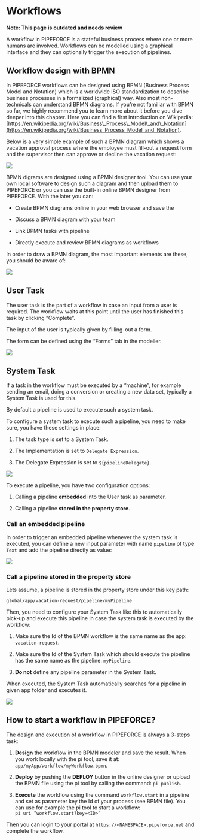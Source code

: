 # Workflows

**Note: This page is outdated and needs review**

A workflow in PIPEFORCE is a stateful business process where one or more humans are involved. Workflows can be modelled using a graphical interface and they can optionally trigger the execution of pipelines.

## Workflow design with BPMN

In PIPEFORCE workflows can be designed using BPMN (Business Process Model and Notation) which is a worldwide ISO standardization to describe business processes in a formalized (graphical) way. Also most non-technicals can understand BPMN diagrams. If you’re not familiar with BPMN so far, we highly recommend you to learn more about it before you dive deeper into this chapter. Here you can find a first introduction on Wikipedia: [https://en.wikipedia.org/wiki/Business\_Process\_Model\_and\_Notation](https://en.wikipedia.org/wiki/Business_Process_Model_and_Notation).

Below is a very simple example of such a BPMN diagram which shows a vacation approval process where the employee must fill-out a request form and the supervisor then can approve or decline the vacation request:

![](https://logabit.atlassian.net/wiki/download/attachments/2151288542/grafik-20210712-071439.png?api=v2)

BPMN digrams are designed using a BPMN designer tool. You can use your own local software to design such a diagram and then upload them to PIPEFORCE or you can use the built-in online BPMN designer from PIPEFORCE. With the later you can:

*   Create BPMN diagrams online in your web browser and save the
    
*   Discuss a BPMN diagram with your team
    
*   Link BPMN tasks with pipeline
    
*   Directly execute and review BPMN diagrams as workflows
    

In order to draw a BPMN diagram, the most important elements are these, you should be aware of:

![](https://logabit.atlassian.net/wiki/download/attachments/2151288542/grafik-20201023-111600.png?api=v2)

## User Task

The user task is the part of a workflow in case an input from a user is required. The workflow waits at this point until the user has finished this task by clicking “Complete”.

The input of the user is typically given by filling-out a form.

The form can be defined using the “Forms” tab in the modeller.

![](https://logabit.atlassian.net/wiki/download/attachments/2151288542/grafik-20201023-112343.png?api=v2)

## System Task

If a task in the workflow must be executed by a “machine”, for example sending an email, doing a conversion or creating a new data set, typically a System Task is used for this.

By default a pipeline is used to execute such a system task.

To configure a system task to execute such a pipeline, you need to make sure, you have these settings in place:

1.  The task type is set to a System Task.
    
2.  The Implementation is set to `Delegate Expression`.
    
3.  The Delegate Expression is set to `${pipelineDelegate}`.
    

![](https://logabit.atlassian.net/wiki/download/attachments/2151288542/grafik-20201023-112937.png?api=v2)

To execute a pipeline, you have two configuration options:

1.  Calling a pipeline **embedded** into the User task as parameter.
    
2.  Calling a pipeline **stored in the property store**.
    

### Call an embedded pipeline

In order to trigger an embedded pipeline whenever the system task is executed, you can define a new input parameter with name `pipeline` of type `Text` and add the pipeline directly as value:

![](https://logabit.atlassian.net/wiki/download/attachments/2151288542/grafik-20201023-113721.png?api=v2)

### Call a pipeline stored in the property store

Lets assume, a pipeline is stored in the property store under this key path:

```
global/app/vacation-request/pipeline/myPipeline
```

Then, you need to configure your System Task like this to automatically pick-up and execute this pipeline in case the system task is executed by the workflow:

1.  Make sure the Id of the BPMN workflow is the same name as the app: `vacation-request`.
    
2.  Make sure the Id of the System Task which should execute the pipeline has the same name as the pipeline: `myPipeline`.
    
3.  **Do not** define any pipeline parameter in the System Task.
    

When executed, the System Task automatically searches for a pipeline in given app folder and executes it.

![](https://logabit.atlassian.net/wiki/download/attachments/2151288542/grafik-20201023-115221.png?api=v2)

## How to start a workflow in PIPEFORCE?

The design and execution of a workflow in PIPEFORCE is always a 3-steps task:

1.  **Design** the workflow in the BPMN modeler and save the result. When you work locally with the pi tool, save it at: `app/myApp/workflow/myWorkflow.bpmn`.
    
2.  **Deploy** by pushing the **DEPLOY** button in the online designer or upload the BPMN file using the pi tool by calling the command: `pi publish`.
    
3.  **Execute** the workflow using the command `workflow.start` in a pipeline and set as parameter key the Id of your process (see BPMN file). You can use for example the pi tool to start a workflow:  
    `pi uri ”workflow.start?key=<ID>”`
    

Then you can login to your portal at `https://<NAMESPACE>.pipeforce.net` and complete the workflow.
